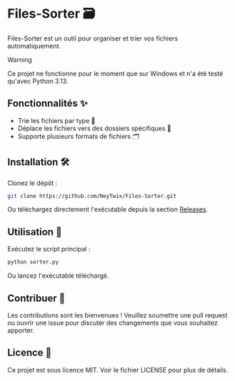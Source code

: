 # Files-Sorter 🗃️

Files-Sorter est un outil pour organiser et trier vos fichiers automatiquement.

> [!WARNING]
> Ce projet ne fonctionne pour le moment que sur Windows et n'a été testé qu'avec Python 3.13.

## Fonctionnalités ✨

-   Trie les fichiers par type 📁
-   Déplace les fichiers vers des dossiers spécifiques 📂
-   Supporte plusieurs formats de fichiers 🗂️

## Installation 🛠️

Clonez le dépôt :

```sh
git clone https://github.com/NeyTwix/Files-Sorter.git
```

Ou téléchargez directement l'exécutable depuis la section [Releases](https://github.com/NeyTwix/Files-Sorter/releases).

## Utilisation 🚀

Exécutez le script principal :

```sh
python sorter.py
```

Ou lancez l'exécutable téléchargé.

## Contribuer 🤝

Les contributions sont les bienvenues ! Veuillez soumettre une pull request ou ouvrir une issue pour discuter des changements que vous souhaitez apporter.

## Licence 📄

Ce projet est sous licence MIT. Voir le fichier LICENSE pour plus de détails.
